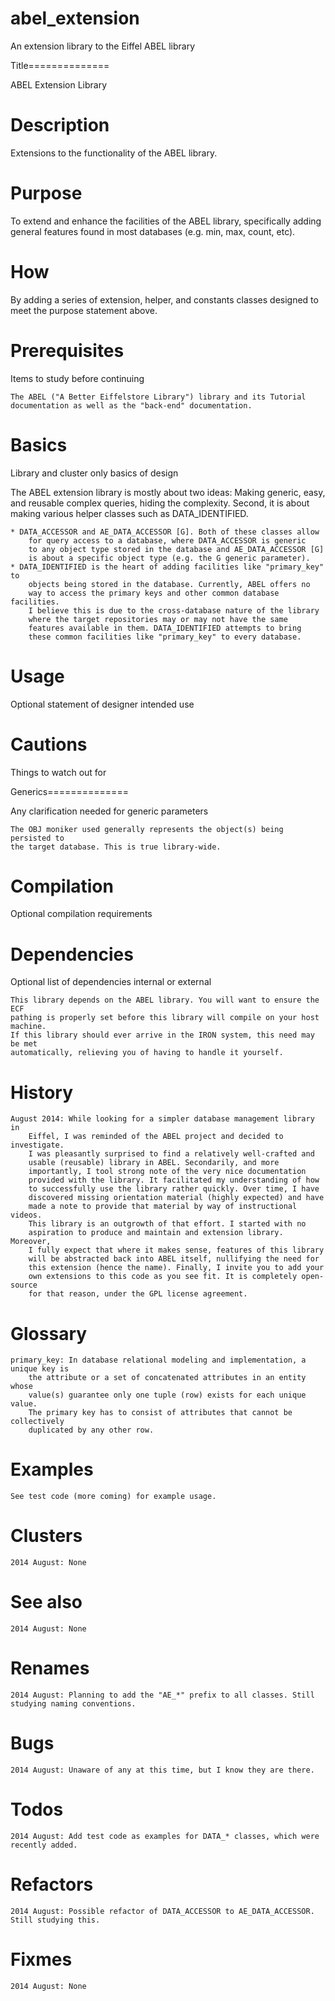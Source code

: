 abel_extension
==============

An extension library to the Eiffel ABEL library

Title==============

ABEL Extension Library

Description
==============

Extensions to the functionality of the ABEL library.

Purpose
==============

To extend and enhance the facilities of the ABEL library, specifically
adding general features found in most databases (e.g. min, max, count, etc).

How
==============

By adding a series of extension, helper, and constants classes designed
to meet the purpose statement above.

Prerequisites
==============

Items to study before continuing

	The ABEL ("A Better Eiffelstore Library") library and its Tutorial
	documentation as well as the "back-end" documentation.

Basics
==============

Library and cluster only basics of design

The ABEL extension library is mostly about two ideas: Making generic,
easy, and reusable complex queries, hiding the complexity. Second, it
is about making various helper classes such as DATA_IDENTIFIED.

	* DATA_ACCESSOR and AE_DATA_ACCESSOR [G]. Both of these classes allow
		for query access to a database, where DATA_ACCESSOR is generic
		to any object type stored in the database and AE_DATA_ACCESSOR [G]
		is about a specific object type (e.g. the G generic parameter).
	* DATA_IDENTIFIED is the heart of adding facilities like "primary_key" to
		objects being stored in the database. Currently, ABEL offers no
		way to access the primary keys and other common database facilities.
		I believe this is due to the cross-database nature of the library
		where the target repositories may or may not have the same
		features available in them. DATA_IDENTIFIED attempts to bring
		these common facilities like "primary_key" to every database.


Usage
==============

Optional statement of designer intended use


Cautions
==============

Things to watch out for

	
Generics==============

Any clarification needed for generic parameters

	The OBJ moniker used generally represents the object(s) being persisted to
	the target database. This is true library-wide.

Compilation
==============

Optional compilation requirements
	

Dependencies
==============

Optional list of dependencies internal or external

	This library depends on the ABEL library. You will want to ensure the ECF
	pathing is properly set before this library will compile on your host machine.
	If this library should ever arrive in the IRON system, this need may be met
	automatically, relieving you of having to handle it yourself.

History
==============

	August 2014: While looking for a simpler database management library in
		Eiffel, I was reminded of the ABEL project and decided to investigate.
		I was pleasantly surprised to find a relatively well-crafted and
		usable (reusable) library in ABEL. Secondarily, and more
		importantly, I tool strong note of the very nice documentation
		provided with the library. It facilitated my understanding of how
		to successfully use the library rather quickly. Over time, I have
		discovered missing orientation material (highly expected) and have
		made a note to provide that material by way of instructional videos.
		This library is an outgrowth of that effort. I started with no
		aspiration to produce and maintain and extension library. Moreover,
		I fully expect that where it makes sense, features of this library
		will be abstracted back into ABEL itself, nullifying the need for
		this extension (hence the name). Finally, I invite you to add your
		own extensions to this code as you see fit. It is completely open-source
		for that reason, under the GPL license agreement.

Glossary
==============

	primary_key: In database relational modeling and implementation, a unique key is 
		the attribute or a set of concatenated attributes in an entity whose 
		value(s) guarantee only one tuple (row) exists for each unique value. 
		The primary key has to consist of attributes that cannot be collectively 
		duplicated by any other row.

Examples
==============

	See test code (more coming) for example usage.	

Clusters
==============

	2014 August: None

See also
==============

	2014 August: None

Renames
==============

	2014 August: Planning to add the "AE_*" prefix to all classes. Still studying naming conventions.

Bugs
==============

	2014 August: Unaware of any at this time, but I know they are there.	

Todos
==============

	2014 August: Add test code as examples for DATA_* classes, which were recently added.

Refactors
==============

	2014 August: Possible refactor of DATA_ACCESSOR to AE_DATA_ACCESSOR. Still studying this.

Fixmes
==============

	2014 August: None
